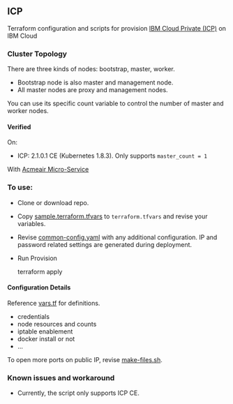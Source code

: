 ## ICP

Terraform configuration and scripts for provision [IBM Cloud Private (ICP)](https://www.ibm.com/support/knowledgecenter/SSBS6K_2.1.0/kc_welcome_containers.html) on IBM Cloud


### Cluster Topology

There are three kinds of nodes: bootstrap, master, worker. 
* Bootstrap node is also master and management node. 
* All master nodes are proxy and management nodes.

You can use its specific count variable to control the number of master and worker nodes.

#### Verified 

On:

* ICP: 2.1.0.1 CE (Kubernetes 1.8.3). Only supports `master_count = 1`

With [Acmeair Micro-Service](https://github.com/yanglei99/acmeair-nodejs/blob/master/document/k8s/acmeair-ms.yaml)

### To use:

* Clone or download repo.

* Copy [sample.terraform.tfvars](./sample.terraform.tfvars) to `terraform.tfvars` and revise your variables.

* Revise [common-config.yaml](install/common-config.yaml) with any additional configuration. IP and password related settings are generated during deployment.

* Run Provision

	terraform apply

	
#### Configuration Details

Reference [vars.tf](./vars.tf) for definitions.

* credentials
* node resources and counts
* iptable enablement
* docker install or not
* ...

To open more ports on public IP, revise [make-files.sh](make-files.sh).

### Known issues and workaround

* Currently, the script only supports ICP CE. 
